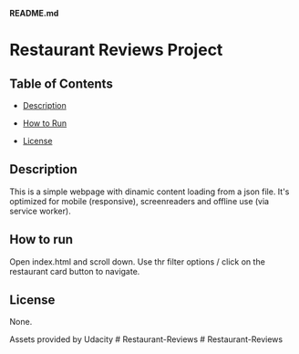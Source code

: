 **README.md**

# Restaurant Reviews Project


## Table of Contents

* [Description](#description)

* [How to Run](#How-to-run)

* [License](#license)

## Description
    
This is a simple webpage with dinamic content loading from a json file. It's optimized for mobile (responsive), screenreaders and offline use (via service worker).


## How to run

Open index.html and scroll down. Use thr filter options / click on the restaurant card button to navigate. 



## License

None.

Assets provided by Udacity
#   R e s t a u r a n t - R e v i e w s  
 #   R e s t a u r a n t - R e v i e w s  
 